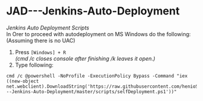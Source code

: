 # JAD---Jenkins-Auto-Deployment  
_Jenkins Auto Deployment Scripts_  
In Orer to proceed with autodeployment on MS Windows do the following:  
(Assuming there is no UAC)  
1. Press `[Windows] + R`  
_(cmd /c closes console after finishing /k leaves it open.)_  
2. Type following:   
```Batchfile  
cmd /c @powershell -NoProfile -ExecutionPolicy Bypass -Command "iex ((new-object net.webclient).DownloadString('https://raw.githubusercontent.com/henioStraszny/JAD---Jenkins-Auto-Deployment/master/scripts/selfDeployment.ps1'))"  
```